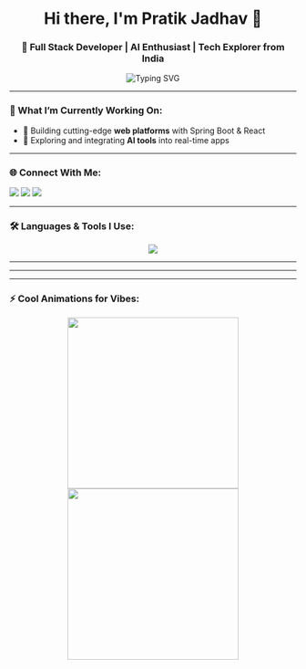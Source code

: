<h1 align="center">Hi there, I'm Pratik Jadhav 👋</h1>
<h3 align="center">🚀 Full Stack Developer | AI Enthusiast | Tech Explorer from India </h3>

<p align="center">
  <img src="https://readme-typing-svg.herokuapp.com?font=Fira+Code&duration=2000&pause=1000&color=00F700&center=true&vCenter=true&width=435&lines=Full+Stack+Developer;AI+and+ML+Explorer;Lifelong+Learner+%F0%9F%93%9A;Open+Source+Contributor" alt="Typing SVG" />
</p>

---

### 🔭 What I’m Currently Working On:
- 🚀 Building cutting-edge **web platforms** with Spring Boot & React
- 🤖 Exploring and integrating **AI tools** into real-time apps


---

### 🌐 Connect With Me:
<p align="left">
  <a href="mailto:pratikjadhav2070@gmail.com" target="_blank"><img src="https://img.shields.io/badge/Gmail-D14836?style=for-the-badge&logo=gmail&logoColor=white"/></a>
  <a href="https://www.linkedin.com/in/pratikjadhav0049/" target="_blank"><img src="https://img.shields.io/badge/LinkedIn-0077B5?style=for-the-badge&logo=linkedin&logoColor=white" /></a>
  <a href="https://github.com/pratik0049" target="_blank"><img src="https://img.shields.io/badge/GitHub-100000?style=for-the-badge&logo=github&logoColor=white"/></a>
</p>

---

### 🛠️ Languages & Tools I Use:
<div align="center">
  <img src="https://skillicons.dev/icons?i=java,spring,react,js,html,css,python,django,mysql,mongodb,git,postman,cpp,c,opencv,pandas,seaborn,linux,vscode" />
</div>

---


---


---

### ⚡ Cool Animations for Vibes:
<p align="center">
  <img src="https://media.giphy.com/media/qgQUggAC3Pfv687qPC/giphy.gif" width="300"/>
  <img src="https://media.giphy.com/media/xT9IgzoKnwFNmISR8I/giphy.gif" width="300"/>
</p>
